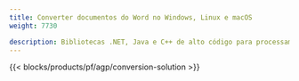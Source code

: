 ```yaml
---
title: Converter documentos do Word no Windows, Linux e macOS 
weight: 7730

description: Bibliotecas .NET, Java e C++ de alto código para processamento e conversão de documentos do Word.
---
```


{{< blocks/products/pf/agp/conversion-solution >}} 